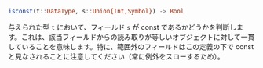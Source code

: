 ```julia
isconst(t::DataType, s::Union{Int,Symbol}) -> Bool
```

与えられた型 `t` において、フィールド `s` が const であるかどうかを判断します。これは、該当フィールドからの読み取りが等しいオブジェクトに対して一貫していることを意味します。特に、範囲外のフィールドはこの定義の下で const と見なされることに注意してください（常に例外をスローするため）。
